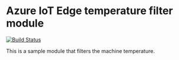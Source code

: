 # Azure IoT Edge temperature filter module

[![Build Status](https://dev.azure.com/azure-iot-edge-devops/azure-iot-edge-devops-sample/_apis/build/status/temperature-filter-module-CI?branchName=master)](https://dev.azure.com/azure-iot-edge-devops/azure-iot-edge-devops-sample/_build/latest?definitionId=3&branchName=master)

This is a sample module that filters the machine temperature.